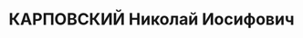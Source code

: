 ---
title: КАРПОВСКИЙ Николай Иосифович
description: 'Род. в 1904, Литва, г. Шавли, русский, обр.: начальное, б/п. Проживал:
  г. Сочи. Завхоз Сочинского санатория химиков

  Арестован 29.08.1936. Обв. по политическим мотивам. Приговор: ВК ВС СССР, 13.06.1937
  – ВМН'
---
